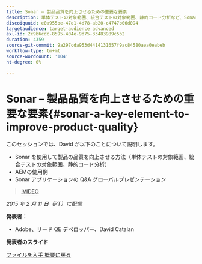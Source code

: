 ```yaml
---
title: Sonar – 製品品質を向上させるための重要な要素
description: 単体テストの対象範囲、統合テストの対象範囲、静的コード分析など、Sonar を使用して製品品質を向上させる方法を説明します。 また、AEMのユースケースについて説明し、Sonar アプリケーションの Q&A グローバルプレゼンテーションを確認します。
discoiquuid: e0a955be-47e1-4d78-ab20-c4747b06d094
targetaudience: target-audience advanced
exl-id: 2c9b6cdc-8595-404e-9d75-33483989c5b2
duration: 4359
source-git-commit: 9a297cda953d4414131657f9ac84580aea0eabeb
workflow-type: tm+mt
source-wordcount: '104'
ht-degree: 0%

---
```


# Sonar – 製品品質を向上させるための重要な要素{#sonar-a-key-element-to-improve-product-quality}

このセッションでは、David が以下のことについて説明します。

* Sonar を使用して製品の品質を向上させる方法（単体テストの対象範囲、統合テストの対象範囲、静的コード分析）
* AEMの使用例
* Sonar アプリケーションの Q&amp;A グローバルプレゼンテーション

>[!VIDEO](https://video.tv.adobe.com/v/19379/?quality=9)

*2015 年 2 月 11 日（PT）に配信*

**発表者：**

* Adobe、リード QE デベロッパー、David Catalan

**発表者のスライド**

[ ファイルを入手 ](assets/cq-gems-on-aem-sonarqube-2015-02.pdf)
[ 概要に戻る ](https://helpx.adobe.com/experience-manager/kt/eseminars/gems/aem-index.html)
